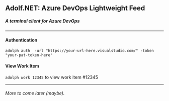## Adolf.NET: Azure DevOps Lightweight Feed

##### A terminal client for Azure DevOps

---

#### Authentication
`adolph auth 
    -url "https://your-url-here.visualstudio.com/"
    -token "your-pat-token-here"`
    
#### View Work Item
`adolph work 12345` to view work item #12345

---
###### More to come later (maybe). 

